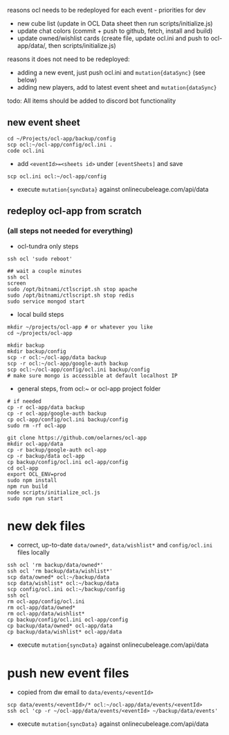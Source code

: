 reasons ocl needs to be redeployed for each event - priorities for dev

* new cube list (update in OCL Data sheet then run scripts/initialize.js)
* update chat colors (commit + push to github, fetch, install and build)
* update owned/wishlist cards (create file, update ocl.ini and push to ocl-app/data/, then scripts/initialize.js)

reasons it does not need to be redeployed:

* adding a new event, just push ocl.ini and `mutation{dataSync}` (see below)
* adding new players, add to latest event sheet and `mutation{dataSync}`

todo: All items should be added to discord bot functionality


## new event sheet
```
cd ~/Projects/ocl-app/backup/config
scp ocl:~/ocl-app/config/ocl.ini .
code ocl.ini
```
* add `<eventId>=<sheets id>` under `[eventSheets]` and save
```
scp ocl.ini ocl:~/ocl-app/config
```
* execute `mutation{syncData}` against onlinecubeleage.com/api/data

## redeploy ocl-app from scratch 
### (all steps not needed for everything)

*  ocl-tundra only steps
```
ssh ocl 'sudo reboot'

## wait a couple minutes
ssh ocl
screen
sudo /opt/bitnami/ctlscript.sh stop apache
sudo /opt/bitnami/ctlscript.sh stop redis
sudo service mongod start

```

* local build steps
```
mkdir ~/projects/ocl-app # or whatever you like
cd ~/projects/ocl-app

mkdir backup
mkdir backup/config
scp -r ocl:~/ocl-app/data backup
scp -r ocl:~/ocl-app/google-auth backup
scp ocl:~/ocl-app/config/ocl.ini backup/config
# make sure mongo is accessible at default localhost IP
```

* general steps, from ocl:~ or ocl-app project folder
```
# if needed
cp -r ocl-app/data backup
cp -r ocl-app/google-auth backup
cp ocl-app/config/ocl.ini backup/config
sudo rm -rf ocl-app

git clone https://github.com/oelarnes/ocl-app
mkdir ocl-app/data
cp -r backup/google-auth ocl-app
cp -r backup/data ocl-app
cp backup/config/ocl.ini ocl-app/config
cd ocl-app
export OCL_ENV=prod
sudo npm install
npm run build
node scripts/initialize_ocl.js
sudo npm run start
```

# new dek files
* correct, up-to-date `data/owned*`, `data/wishlist*` and `config/ocl.ini` files locally
```
ssh ocl 'rm backup/data/owned*'
ssh ocl 'rm backup/data/wishlist*'
scp data/owned* ocl:~/backup/data
scp data/wishlist* ocl:~/backup/data
scp config/ocl.ini ocl:~/backup/config
ssh ocl
rm ocl-app/config/ocl.ini
rm ocl-app/data/owned*
rm ocl-app/data/wishlist*
cp backup/config/ocl.ini ocl-app/config
cp backup/data/owned* ocl-app/data
cp backup/data/wishlist* ocl-app/data
```
* execute `mutation{syncData}` against onlinecubeleage.com/api/data

# push new event files
* copied from dw email to `data/events/<eventId>`

```
scp data/events/<eventId>/* ocl:~/ocl-app/data/events/<eventId>
ssh ocl 'cp -r ~/ocl-app/data/events/<eventId> ~/backup/data/events'
```

* execute `mutation{syncData}` against onlinecubeleage.com/api/data